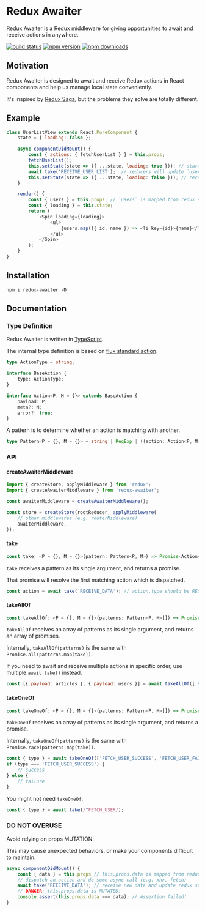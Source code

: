 # Redux Awaiter
Redux Awaiter is a Redux middleware for giving opportunities to await and receive actions in anywhere.

[![build status](https://img.shields.io/travis/yenshih/redux-awaiter/master.svg?style=flat-square)](https://travis-ci.org/yenshih/redux-awaiter)
[![npm version](https://img.shields.io/npm/v/redux-awaiter.svg?style=flat-square)](https://www.npmjs.com/package/redux-awaiter)
[![npm downloads](https://img.shields.io/npm/dm/redux-awaiter.svg?style=flat-square)](https://www.npmjs.com/package/redux-awaiter)

## Motivation

Redux Awaiter is designed to await and receive Redux actions in React components and help us manage local state conveniently.

It's inspired by [Redux Saga](https://github.com/redux-saga/redux-saga/), but the problems they solve are totally different.

## Example

```javascript
class UserListView extends React.PureComponent {
    state = { loading: false };

    async componentDidMount() {
        const { actions: { fetchUserList } } = this.props;
        fetchUserList();
        this.setState(state => ({ ...state, loading: true })); // start loading
        await take('RECEIVE_USER_LIST');  // reducers will update `users` in redux store
        this.setState(state => ({ ...state, loading: false })); // receive data, stop loading
    }

    render() {
        const { users } = this.props; // `users` is mapped from redux store
        const { loading } = this.state;
        return (
            <Spin loading={loading}>
                <ul>
                    {users.map(({ id, name }) => <li key={id}>{name}</li>)}
                </ul>
            </Spin>
        );
    }
}
```

## Installation

```
npm i redux-awaiter -D
```

## Documentation

### Type Definition

Redux Awaiter is written in [TypeScript](http://www.typescriptlang.org/).

The internal type definition is based on [flux standard action](https://github.com/acdlite/flux-standard-action).

```typescript
type ActionType = string;

interface BaseAction {
    type: ActionType;
}

interface Action<P, M = {}> extends BaseAction {
    payload: P;
    meta?: M;
    error?: true;
}
```

A pattern is to determine whether an action is matching with another.

```typescript
type Pattern<P = {}, M = {}> = string | RegExp | ((action: Action<P, M>) => boolean);
```

### API

#### createAwaiterMiddleware

```javascript
import { createStore, applyMiddleware } from 'redux';
import { createAwaiterMiddleware } from 'redux-awaiter';

const awaiterMiddleware = createAwaiterMiddleware();

const store = createStore(rootReducer, applyMiddleware(
    // other middlewares (e.g. routerMiddleware)
    awaiterMiddleware,
));
```

#### take

```typescript
const take: <P = {}, M = {}>(pattern: Pattern<P, M>) => Promise<Action<P, M>>;
```

`take` receives a pattern as its single argument, and returns a promise.

That promise will resolve the first matching action which is dispatched.

```javascript
const action = await take('RECEIVE_DATA'); // action.type should be RECEIVE_DATA
```

#### takeAllOf

```typescript
const takeAllOf: <P = {}, M = {}>(patterns: Pattern<P, M>[]) => Promise<Action<P, M>>[];
```

`takeAllOf` receives an array of patterns as its single argument, and returns an array of promises.

Internally, `takeAllOf(patterns)` is the same with `Promise.all(patterns.map(take))`.

If you need to await and receive multiple actions in specific order, use multiple `await take()` instead.

```javascript
const [{ payload: articles }, { payload: users }] = await takeAllOf(['RECEIVE_ARTICLES', 'RECEIVE_USERS']);
```

#### takeOneOf

```typescript
const takeOneOf: <P = {}, M = {}>(patterns: Pattern<P, M>[]) => Promise<Action<P, M>>;
```

`takeOneOf` receives an array of patterns as its single argument, and returns a promise.

Internally, `takeOneOf(patterns)` is the same with `Promise.race(patterns.map(take))`.

```javascript
const { type } = await takeOneOf(['FETCH_USER_SUCCESS', 'FETCH_USER_FAILURE']);
if (type === 'FETCH_USER_SUCCESS') {
    // success
} else {
    // failure
}
```

You might not need `takeOneOf`:
```javascript
const { type } = await take(/^FETCH_USER/);
```

### DO NOT OVERUSE

Avoid relying on props MUTATION!

This may cause unexpected behaviors, or make your components difficult to maintain.

```javascript
async componentDidMount() {
    const { data } = this.props // this.props.data is mapped from redux store.
    // dispatch an action and do some async call (e.g. xhr, fetch)
    await take('RECEIVE_DATA'); // receive new data and update redux store by reducer
    // DANGER: this.props.data is MUTATED!
    console.assert(this.props.data === data); // Assertion failed!
}
```
